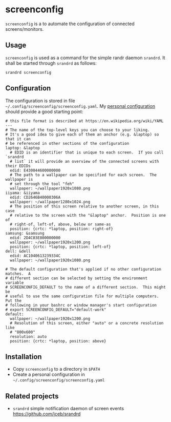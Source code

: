 # screenconfig

`screenconfig` is a to automate the configuration of connected screens/monitors.

## Usage

`screenconfig` is used as a command for the simple randr daemon `srandrd`.  It
shall be started through `srandrd` as follows:

    srandrd screenconfig

## Configuration

The configuration is stored in file `~/.config/screenconfig/screenconfig.yaml`.
My [personal configuration](screenconfig.yaml) should provide a good starting
point:

    # this file format is described at https://en.wikipedia.org/wiki/YAML
    ---
    # The name of the top-level keys you can choose to your liking.
    # It's a good idea to give each of them an anchor (e.g. &laptop) so that it can
    # be referenced in other sections of the configuration
    laptop: &laptop
      # EDID is an identifier that is unique to each screen.  If you call `srandrd
      # list` it will provide an overview of the connected screens with their EDIDs
      edid: E430044600000000
      # The path to a wallpaper can be specified for each screen.  The wallpaper is
      # set through the tool "feh"
      wallpaper: ~/wallpaper1920x1080.png
    iiyama: &iiyama
      edid: CD2646B40000306A
      wallpaper: ~/wallpaper1280x1024.png
      # The position of this screen relative to another screen, in this case
      # relative to the screen with the "&laptop" anchor.  Position is one of
      # right-of, left-of, above, below or same-as
      position: {crtc: *laptop, position: right-of}
    samsung: &samsung
      edid: 2D4C03E800000000
      wallpaper: ~/wallpaper1920x1200.png
      position: {crtc: *laptop, position: left-of}
    dell: &dell
      edid: AC1040613239334C
      wallpaper: ~/wallpaper1920x1080.png

    # The default configuration that's applied if no other configuration matches.  A
    # different section can be selected by setting the environment variable
    # SCREENCONFIG_DEFAULT to the name of a different section.  This might be
    # useful to use the same configuration file for multiple computers.  Put the
    # following in your bashrc or window manager's start configuration
    # export SCREENCONFIG_DEFAULT="default-work"
    default:
      wallpaper: ~/wallpaper1920x1200.png
      # Resolution of this screen, either "auto" or a concrete resolution like
      # "800x600"
      resolution: auto
      position: {crtc: *laptop, position: above}

## Installation

* Copy `screenconfig` to a directory in `$PATH`
* Create a personal configuration in `~/.config/screenconfig/screenconfig.yaml`

## Related projects

- `srandrd` simple notification daemon of screen events https://github.com/jceb/srandrd
